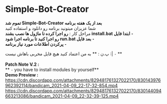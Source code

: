 # Simple-Bot-Creator

**تموم شد Simple-Bot-Creator بعد از یک هفته برنامه**
</br>
شما عزیزان میتونید برنامه رو دانلود و استفاده کنید
</br>
مراحل کار :
**رو اجرا کرده تا ماژول ها نصب بشند install.bat ابتدا فایل `-`**
</br>
**رو اجرا کنید تا برنامه اجرا شود run.bat بعد فایل `-`**
</br>
**پرکردن اطلاعات مورد نیاز برنامه `-`**
</br>

پ.ن :
**  به من اعتماد کنید هیچ فایل مخربی باهاش نیست :| `-` **
</br>
</br>
**Patch Note V.2 :**
</br>
** `-` you have to install modules by yourself**
</br>
**Demo Preview :**
https://cdn.discordapp.com/attachments/829481761327022170/830143976962392114/bandicam_2021-04-09_22-17-32-854.mp4
https://cdn.discordapp.com/attachments/829481761327022170/830144094663213086/bandicam_2021-04-09_22-32-39-125.mp4
